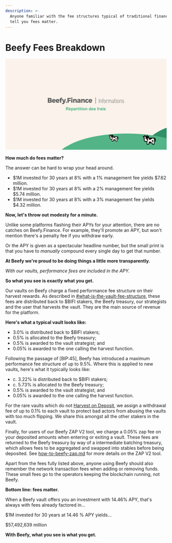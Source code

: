 ```yaml
---
description: >-
  Anyone familiar with the fee structures typical of traditional finance will
  tell you fees matter.
---
```


# Beefy Fees Breakdown

![](../../.gitbook/assets/bulletin-beefy-finance-fees-breakdown.png)

**How much do fees matter?**

The answer can be hard to wrap your head around.

* $1M invested for 30 years at 8% with a 1% management fee yields $7.62 million.
* $1M invested for 30 years at 8% with a 2% management fee yields $5.74 million.
* $1M invested for 30 years at 8% with a 3% management fee yields $4.32 million.

**Now, let's throw out modesty for a minute.**

Unlike some platforms flashing their APYs for your attention, there are no catches on Beefy.Finance. For example, they'll promote an APY, but won't mention there's a penalty fee if you withdraw early.

Or the APY is given as a spectacular headline number, but the small print is that you have to _manually_ compound every single day to get that number.

**At Beefy we're proud to be doing things a little more transparently.**

_With our vaults, performance fees are included in the APY._

**So what you see is exactly what you get.**

Our vaults on Beefy charge a fixed performance fee structure on their harvest rewards. As described in [#what-is-the-vault-fee-structure](../../products/vaults.md#what-is-the-vault-fee-structure "mention"), these fees are distributed back to $BIFI stakers, the Beefy treasury, our strategists and the user that harvests the vault. They are the main source of revenue for the platform.

**Here's what a typical vault looks like:**

* 3.0% is distributed back to $BIFI stakers;
* 0.5% is allocated to the Beefy treasury;
* 0.5% is awarded to the vault strategist; and
* 0.05% is awarded to the one calling the harvest function.

Following the passage of \[BIP:45], Beefy has introduced a maximum performance fee structure of up to 9.5%. Where this is applied to new vaults, here's what it typically looks like:

* c. 3.22% is distributed back to $BIFI stakers;
* c. 5.73% is allocated to the Beefy treasury;
* 0.5% is awarded to the vault strategist; and
* 0.05% is awarded to the one calling the harvest function.

For the rare vaults which do not [Harvest on Deposit](https://docs.beefy.finance/ecosystem/products/vaults#what-is-harvesting-on-deposit), we assign a withdrawal fee of up to 0.1% to each vault to protect bad actors from abusing the vaults with too much flipping. We share this amongst all the other stakers in the vault.

Finally, for users of our Beefy ZAP V2 tool, we charge a 0.05% zap fee on your deposited amounts when entering or exiting a vault. These fees are returned to the Beefy treasury by way of a intermediate batching treasury, which allows fees to be aggregated and swapped into stables before being deposited. See [how-to-beefy-zap.md](../../faq/how-to-guides/how-to-beefy-zap.md "mention") for more details on the ZAP V2 tool.

Apart from the fees fully listed above, anyone using Beefy should also remember the network transaction fees when adding or removing funds. These small fees go to the operators keeping the blockchain running, not Beefy.

**Bottom line: fees matter.**

When a Beefy vault offers you an investment with 14.46% APY, that's always with fees already factored in...

$1M invested for 30 years at 14.46 % APY yields…

$57,492,639 million

**With Beefy, what you see is what you get.**
